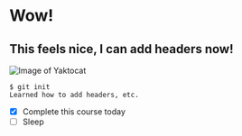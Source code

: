# Wow!

## This feels nice, I can add headers now!



![Image of Yaktocat](https://octodex.github.com/images/yaktocat.png)




```
$ git init
Learned how to add headers, etc.
```

- [x] Complete this course today
- [ ] Sleep
